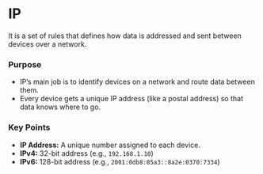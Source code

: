 # IP

It is a set of rules that defines how data is addressed and sent between devices over a network.

### Purpose

- IP’s main job is to identify devices on a network and route data between them.
- Every device gets a unique IP address (like a postal address) so that data knows where to go.

### Key Points

- **IP Address:** A unique number assigned to each device.
- **IPv4:** 32-bit address (e.g., `192.168.1.10`)
- **IPv6:** 128-bit address (e.g., `2001:0db8:85a3::8a2e:0370:7334`)
